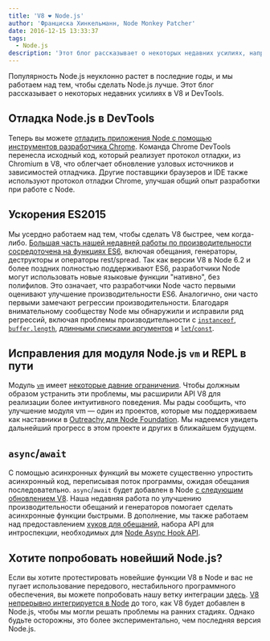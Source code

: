 ```yaml
---
title: 'V8 ❤️ Node.js'
author: 'Франциска Хинкельманн, Node Monkey Patcher'
date: 2016-12-15 13:33:37
tags:
  - Node.js
description: 'Этот блог рассказывает о некоторых недавних усилиях, направленных на улучшение поддержки Node.js в V8 и Chrome DevTools.'
---
```

Популярность Node.js неуклонно растет в последние годы, и мы работаем над тем, чтобы сделать Node.js лучше. Этот блог рассказывает о некоторых недавних усилиях в V8 и DevTools.

## Отладка Node.js в DevTools

Теперь вы можете [отладить приложения Node с помощью инструментов разработчика Chrome](https://medium.com/@paul_irish/debugging-node-js-nightlies-with-chrome-devtools-7c4a1b95ae27#.knjnbsp6t). Команда Chrome DevTools перенесла исходный код, который реализует протокол отладки, из Chromium в V8, что облегчает обновление узловых источников и зависимостей отладчика. Другие поставщики браузеров и IDE также используют протокол отладки Chrome, улучшая общий опыт разработки при работе с Node.

<!--truncate-->
## Ускорения ES2015

Мы усердно работаем над тем, чтобы сделать V8 быстрее, чем когда-либо. [Большая часть нашей недавней работы по производительности сосредоточена на функциях ES6](/blog/v8-release-56), включая обещания, генераторы, деструкторы и операторы rest/spread. Так как версии V8 в Node 6.2 и более поздних полностью поддерживают ES6, разработчики Node могут использовать новые языковые функции "нативно", без полифилов. Это означает, что разработчики Node часто первыми оценивают улучшение производительности ES6. Аналогично, они часто первыми замечают регрессии производительности. Благодаря внимательному сообществу Node мы обнаружили и исправили ряд регрессий, включая проблемы производительности с [`instanceof`](https://github.com/nodejs/node/issues/9634), [`buffer.length`](https://github.com/nodejs/node/issues/9006), [длинными списками аргументов](https://github.com/nodejs/node/pull/9643) и [`let`/`const`](https://github.com/nodejs/node/issues/9729).

## Исправления для модуля Node.js `vm` и REPL в пути

Модуль [`vm`](https://nodejs.org/dist/latest-v7.x/docs/api/vm.html) имеет [некоторые давние ограничения](https://github.com/nodejs/node/issues/6283). Чтобы должным образом устранить эти проблемы, мы расширили API V8 для реализации более интуитивного поведения. Мы рады сообщить, что улучшение модуля vm — один из проектов, которые мы поддерживаем как наставники в [Outreachy для Node Foundation](https://nodejs.org/en/foundation/outreachy/). Мы надеемся увидеть дальнейший прогресс в этом проекте и других в ближайшем будущем.

## `async`/`await`

С помощью асинхронных функций вы можете существенно упростить асинхронный код, переписывая поток программы, ожидая обещания последовательно. `async`/`await` будет добавлен в Node [с следующим обновлением V8](https://github.com/nodejs/node/pull/9618). Наша недавняя работа по улучшению производительности обещаний и генераторов помогает сделать асинхронные функции быстрыми. В дополнение, мы также работаем над предоставлением [хуков для обещаний](https://bugs.chromium.org/p/v8/issues/detail?id=4643), набора API для интроспекции, необходимых для [Node Async Hook API](https://github.com/nodejs/node-eps/pull/18).

## Хотите попробовать новейший Node.js?

Если вы хотите протестировать новейшие функции V8 в Node и вас не пугает использование передового, нестабильного программного обеспечения, вы можете попробовать нашу ветку интеграции [здесь](https://github.com/v8/node/tree/vee-eight-lkgr). [V8 непрерывно интегрируется в Node](https://ci.chromium.org/p/v8/builders/luci.v8.ci/V8%20Linux64%20-%20node.js%20integration) до того, как V8 будет добавлен в Node.js, чтобы мы могли решать проблемы на ранних стадиях. Однако будьте осторожны, это более экспериментально, чем последняя версия Node.js.
